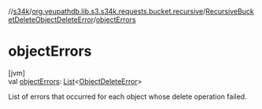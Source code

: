 //[s34k](../../../index.md)/[org.veupathdb.lib.s3.s34k.requests.bucket.recursive](../index.md)/[RecursiveBucketDeleteObjectDeleteError](index.md)/[objectErrors](object-errors.md)

# objectErrors

[jvm]\
val [objectErrors](object-errors.md): [List](https://kotlinlang.org/api/latest/jvm/stdlib/kotlin.collections/-list/index.html)&lt;[ObjectDeleteError](../../org.veupathdb.lib.s3.s34k.requests.object/-object-delete-error/index.md)&gt;

List of errors that occurred for each object whose delete operation failed.

